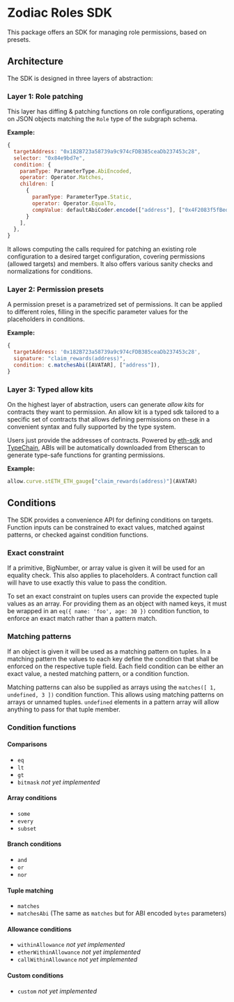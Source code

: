 # Zodiac Roles SDK

This package offers an SDK for managing role permissions, based on presets.

## Architecture

The SDK is designed in three layers of abstraction:

### Layer 1: Role patching

This layer has diffing & patching functions on role configurations, operating on JSON objects matching the `Role` type of the subgraph schema.

**Example:**

```javascript
{
  targetAddress: "0x182B723a58739a9c974cFDB385ceaDb237453c28",
  selector: "0x84e9bd7e",
  condition: {
    paramType: ParameterType.AbiEncoded,
    operator: Operator.Matches,
    children: [
      {
        paramType: ParameterType.Static,
        operator: Operator.EqualTo,
        compValue: defaultAbiCoder.encode(["address"], ["0x4F2083f5fBede34C2714aFfb3105539775f7FE64"]),
      }
    ],
  },
}
```

It allows computing the calls required for patching an existing role configuration to a desired target configuration, covering permissions (allowed targets) and members.
It also offers various sanity checks and normalizations for conditions.

### Layer 2: Permission presets

A permission preset is a parametrized set of permissions. It can be applied to different roles, filling in the specific parameter values for the placeholders in conditions.

**Example:**

```javascript
{
  targetAddress: '0x182B723a58739a9c974cFDB385ceaDb237453c28',
  signature: "claim_rewards(address)",
  condition: c.matchesAbi([AVATAR], ["address"]),
}
```

### Layer 3: Typed allow kits

On the highest layer of abstraction, users can generate _allow kits_ for contracts they want to permission.
An allow kit is a typed sdk tailored to a specific set of contracts that allows defining permissions on these in a convenient syntax and fully supported by the type system.

Users just provide the addresses of contracts. Powered by [eth-sdk](https://github.com/dethcrypto/eth-sdk) and [TypeChain](https://github.com/dethcrypto/TypeChain), ABIs will be automatically downloaded from Etherscan to generate type-safe functions for granting permissions.

**Example:**

```javascript
allow.curve.stETH_ETH_gauge["claim_rewards(address)"](AVATAR)
```

## Conditions

The SDK provides a convenience API for defining conditions on targets. Function inputs can be constrained to exact values, matched against patterns, or checked against condition functions.

### Exact constraint

If a primitive, BigNumber, or array value is given it will be used for an equality check.
This also applies to placeholders.
A contract function call will have to use exactly this value to pass the condition.

To set an exact constraint on tuples users can provide the expected tuple values as an array. For providing them as an object with named keys, it must be wrapped in an `eq({ name: 'foo', age: 30 })` condition function, to enforce an exact match rather than a pattern match.

### Matching patterns

If an object is given it will be used as a matching pattern on tuples. In a matching pattern the values to each key define the condition that shall be enforced on the respective tuple field. Each field condition can be either an exact value, a nested matching pattern, or a condition function.

Matching patterns can also be supplied as arrays using the `matches([ 1, undefined, 3 ])` condition function. This allows using matching patterns on arrays or unnamed tuples. `undefined` elements in a pattern array will allow anything to pass for that tuple member.

### Condition functions

#### Comparisons

- `eq`
- `lt`
- `gt`
- `bitmask` _not yet implemented_

#### Array conditions

- `some`
- `every`
- `subset`

#### Branch conditions

- `and`
- `or`
- `nor`

#### Tuple matching

- `matches`
- `matchesAbi` (The same as `matches` but for ABI encoded `bytes` parameters)

#### Allowance conditions

- `withinAllowance` _not yet implemented_
- `etherWithinAllowance` _not yet implemented_
- `callWithinAllowance` _not yet implemented_

#### Custom conditions

- `custom` _not yet implemented_
